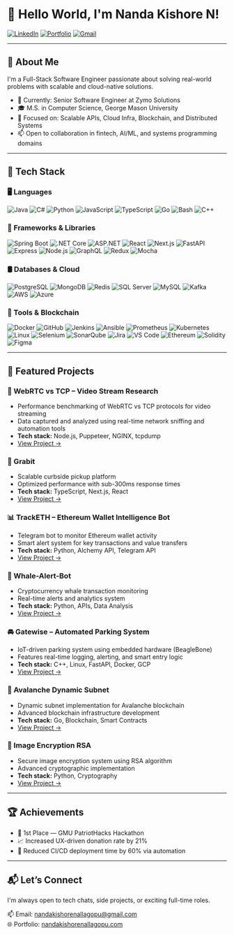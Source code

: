 # 👋 Hello World, I'm Nanda Kishore N!

[![LinkedIn](https://img.shields.io/badge/LinkedIn-0077B5?style=flat-square&logo=linkedin&logoColor=white)](https://www.linkedin.com/in/nandakishorenallagopu/)
[![Portfolio](https://img.shields.io/badge/Portfolio-000000?style=flat-square&logo=About.me&logoColor=white)](https://nandakishorenallagopu.com)
[![Gmail](https://img.shields.io/badge/Gmail-D14836?style=flat-square&logo=gmail&logoColor=white)](mailto:nandakishorenallagopu@gmail.com)

---

## 🚀 About Me

I'm a Full-Stack Software Engineer passionate about solving real-world problems with scalable and cloud-native solutions.

- 💼 Currently: Senior Software Engineer at Zymo Solutions  
- 🎓 M.S. in Computer Science, George Mason University  
- 🔬 Focused on: Scalable APIs, Cloud Infra, Blockchain, and Distributed Systems  
- 📫 Open to collaboration in fintech, AI/ML, and systems programming domains

---

## 🔧 Tech Stack

### 🖥 Languages  
![Java](https://img.shields.io/badge/Java-ED8B00?style=flat-square&logo=openjdk&logoColor=white)
![C#](https://img.shields.io/badge/C%23-239120?style=flat-square&logo=c-sharp&logoColor=white)
![Python](https://img.shields.io/badge/Python-3776AB?style=flat-square&logo=python&logoColor=white)
![JavaScript](https://img.shields.io/badge/JavaScript-F7DF1E?style=flat-square&logo=javascript&logoColor=black)
![TypeScript](https://img.shields.io/badge/TypeScript-007ACC?style=flat-square&logo=typescript&logoColor=white)
![Go](https://img.shields.io/badge/Go-00ADD8?style=flat-square&logo=go&logoColor=white)
![Bash](https://img.shields.io/badge/Bash-121011?style=flat-square&logo=gnubash&logoColor=white)
![C++](https://img.shields.io/badge/C++-00599C?style=flat-square&logo=c%2B%2B&logoColor=white)

### 🔌 Frameworks & Libraries  
![Spring Boot](https://img.shields.io/badge/Spring-6DB33F?style=flat-square&logo=spring&logoColor=white)
![.NET Core](https://img.shields.io/badge/.NET%20Core-512BD4?style=flat-square&logo=dotnet&logoColor=white)
![ASP.NET](https://img.shields.io/badge/ASP.NET-512BD4?style=flat-square&logo=dotnet&logoColor=white)
![React](https://img.shields.io/badge/React-20232A?style=flat-square&logo=react&logoColor=61DAFB)
![Next.js](https://img.shields.io/badge/Next.js-000000?style=flat-square&logo=next.js&logoColor=white)
![FastAPI](https://img.shields.io/badge/FastAPI-009688?style=flat-square&logo=fastapi&logoColor=white)
![Express](https://img.shields.io/badge/Express-000000?style=flat-square&logo=express&logoColor=white)
![Node.js](https://img.shields.io/badge/Node.js-339933?style=flat-square&logo=nodedotjs&logoColor=white)
![GraphQL](https://img.shields.io/badge/GraphQL-E10098?style=flat-square&logo=graphql&logoColor=white)
![Redux](https://img.shields.io/badge/Redux-764ABC?style=flat-square&logo=redux&logoColor=white)
![Mocha](https://img.shields.io/badge/Mocha-8D6748?style=flat-square&logo=mocha&logoColor=white)

### 🛢 Databases & Cloud  
![PostgreSQL](https://img.shields.io/badge/PostgreSQL-4169E1?style=flat-square&logo=postgresql&logoColor=white)
![MongoDB](https://img.shields.io/badge/MongoDB-47A248?style=flat-square&logo=mongodb&logoColor=white)
![Redis](https://img.shields.io/badge/Redis-DC382D?style=flat-square&logo=redis&logoColor=white)
![SQL Server](https://img.shields.io/badge/SQL%20Server-CC2927?style=flat-square&logo=microsoftsqlserver&logoColor=white)
![MySQL](https://img.shields.io/badge/MySQL-4479A1?style=flat-square&logo=mysql&logoColor=white)
![Kafka](https://img.shields.io/badge/Kafka-231F20?style=flat-square&logo=apachekafka&logoColor=white)
![AWS](https://img.shields.io/badge/AWS-232F3E?style=flat-square&logo=amazonaws&logoColor=white)
![Azure](https://img.shields.io/badge/Azure-0078D4?style=flat-square&logo=microsoftazure&logoColor=white)

### 🧰 Tools & Blockchain  
![Docker](https://img.shields.io/badge/Docker-2496ED?style=flat-square&logo=docker&logoColor=white)
![GitHub](https://img.shields.io/badge/GitHub-181717?style=flat-square&logo=github&logoColor=white)
![Jenkins](https://img.shields.io/badge/Jenkins-D24939?style=flat-square&logo=jenkins&logoColor=white)
![Ansible](https://img.shields.io/badge/Ansible-EE0000?style=flat-square&logo=ansible&logoColor=white)
![Prometheus](https://img.shields.io/badge/Prometheus-E6522C?style=flat-square&logo=prometheus&logoColor=white)
![Kubernetes](https://img.shields.io/badge/Kubernetes-326CE5?style=flat-square&logo=kubernetes&logoColor=white)
![Linux](https://img.shields.io/badge/Linux-FCC624?style=flat-square&logo=linux&logoColor=black)
![Selenium](https://img.shields.io/badge/Selenium-43B02A?style=flat-square&logo=selenium&logoColor=white)
![SonarQube](https://img.shields.io/badge/SonarQube-4E9BCD?style=flat-square&logo=sonarqube&logoColor=white)
![Jira](https://img.shields.io/badge/Jira-0052CC?style=flat-square&logo=jira&logoColor=white)
![VS Code](https://img.shields.io/badge/VS%20Code-007ACC?style=flat-square&logo=visualstudiocode&logoColor=white)
![Ethereum](https://img.shields.io/badge/Ethereum-3C3C3D?style=flat-square&logo=ethereum&logoColor=white)
![Solidity](https://img.shields.io/badge/Solidity-363636?style=flat-square&logo=solidity&logoColor=white)
![Figma](https://img.shields.io/badge/Figma-F24E1E?style=flat-square&logo=figma&logoColor=white)

---

## 🌟 Featured Projects

### 📡 WebRTC vs TCP – Video Stream Research  
- Performance benchmarking of WebRTC vs TCP protocols for video streaming  
- Data captured and analyzed using real-time network sniffing and automation tools  
- **Tech stack:** Node.js, Puppeteer, NGINX, tcpdump  
- [View Project →](https://github.com/NandakishoreN09/CoMIC/tree/main/open_ended_research_exploration/measurement_RTC)

### 🚗 Grabit  
- Scalable curbside pickup platform  
- Optimized performance with sub-300ms response times  
- **Tech stack:** TypeScript, Next.js, React  
- [View Project →](https://github.com/NandakishoreN09/Grabit)

### 📊 TrackETH – Ethereum Wallet Intelligence Bot  
- Telegram bot to monitor Ethereum wallet activity  
- Smart alert system for key transactions and value transfers  
- **Tech stack:** Python, Alchemy API, Telegram API  
- [View Project →](https://github.com/NandakishoreN09/tracketh)

### 🐋 Whale-Alert-Bot  
- Cryptocurrency whale transaction monitoring  
- Real-time alerts and analytics system  
- **Tech stack:** Python, APIs, Data Analysis  
- [View Project →](https://github.com/NandakishoreN09/Whale-Alert-Bot)

### 🚘 Gatewise – Automated Parking System  
- IoT-driven parking system using embedded hardware (BeagleBone)  
- Features real-time logging, alerting, and smart entry logic  
- **Tech stack:** C++, Linux, FastAPI, Docker, GCP  
- [View Project →](https://github.com/NandakishoreN09/gatewise)

### 🌊 Avalanche Dynamic Subnet  
- Dynamic subnet implementation for Avalanche blockchain  
- Advanced blockchain infrastructure development  
- **Tech stack:** Go, Blockchain, Smart Contracts  
- [View Project →](https://github.com/NandakishoreN09/avalanche-dynamic-subnet)

### 🔐 Image Encryption RSA  
- Secure image encryption system using RSA algorithm  
- Advanced cryptographic implementation  
- **Tech stack:** Python, Cryptography  
- [View Project →](https://github.com/NandakishoreN09/image-encryption-rsa)


---

## 🏆 Achievements

- 🥇 1st Place — GMU PatriotHacks Hackathon  
- 📈 Increased UX-driven donation rate by 21%  
- 🚀 Reduced CI/CD deployment time by 60% via automation  

---

## 📬 Let’s Connect

I'm always open to tech chats, side projects, or exciting full-time roles.

📫 Email: [nandakishorenallagopu@gmail.com](mailto:nandakishorenallagopu@gmail.com)  
🌐 Portfolio: [nandakishorenallagopu.com](https://nandakishorenallagopu.com)

